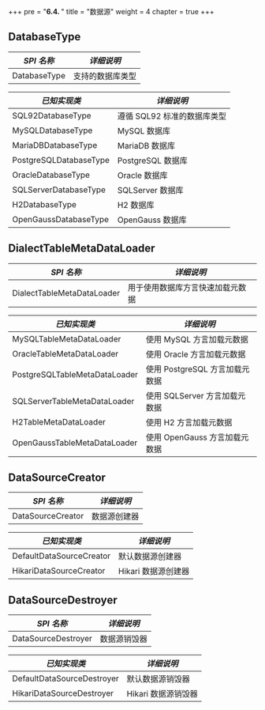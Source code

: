 +++
pre = "<b>6.4. </b>"
title = "数据源"
weight = 4
chapter = true
+++

## DatabaseType

| *SPI 名称*              | *详细说明*               |
| ---------------------- | ----------------------- |
| DatabaseType           | 支持的数据库类型           |

| *已知实现类*             | *详细说明*               |
| ---------------------- | ----------------------- |
| SQL92DatabaseType      | 遵循 SQL92 标准的数据库类型 |
| MySQLDatabaseType      | MySQL 数据库             |
| MariaDBDatabaseType    | MariaDB 数据库           |
| PostgreSQLDatabaseType | PostgreSQL 数据库        |
| OracleDatabaseType     | Oracle 数据库            |
| SQLServerDatabaseType  | SQLServer 数据库         |
| H2DatabaseType         | H2 数据库                |
| OpenGaussDatabaseType  | OpenGauss 数据库         |

## DialectTableMetaDataLoader

| *SPI 名称*                    | *详细说明*                   |
| ---------------------------- | --------------------------- |
| DialectTableMetaDataLoader   | 用于使用数据库方言快速加载元数据  |

| *已知实现类*                    | *详细说明*                   |
| ----------------------------- | --------------------------- |
| MySQLTableMetaDataLoader      | 使用 MySQL 方言加载元数据      |
| OracleTableMetaDataLoader     | 使用 Oracle 方言加载元数据     |
| PostgreSQLTableMetaDataLoader | 使用 PostgreSQL 方言加载元数据 |
| SQLServerTableMetaDataLoader  | 使用 SQLServer 方言加载元数据  |
| H2TableMetaDataLoader         | 使用 H2 方言加载元数据         |
| OpenGaussTableMetaDataLoader  | 使用 OpenGauss 方言加载元数据  |

## DataSourceCreator

| *SPI 名称*                | *详细说明*         |
| ------------------------ | ----------------- |
| DataSourceCreator        | 数据源创建器        |

| *已知实现类*               | *详细说明*         |
| ------------------------ | ----------------- |
| DefaultDataSourceCreator | 默认数据源创建器     |
| HikariDataSourceCreator  | Hikari 数据源创建器 |

## DataSourceDestroyer

| *SPI 名称*                  | *详细说明*         |
| -------------------------- | ----------------- |
| DataSourceDestroyer        | 数据源销毁器        |

| *已知实现类*                 | *详细说明*         |
| -------------------------- | ----------------- |
| DefaultDataSourceDestroyer | 默认数据源销毁器     |
| HikariDataSourceDestroyer  | Hikari 数据源销毁器 |
